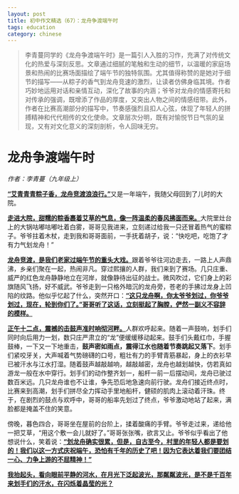 ```yaml
---
layout: post  
title: 初中作文精选（67）：龙舟争渡端午时
tags: education  
category: chinese  
---
```


> 李青蔓同学的《龙舟争渡端午时》是一篇引人入胜的习作，充满了对传统文化的热爱与深刻反思。文章通过细腻的笔触和生动的细节，以温暖的家庭场景和热闹的比赛场面描绘了端午节的独特氛围。尤其值得称赞的是她对于细节的描写——从粽子的香气到龙舟竞速的激烈，让读者仿佛身临其境。作者巧妙地运用对话和亲情互动，深化了故事的内涵；爷爷对龙舟的情感寄托和对传承的强调，既增添了作品的厚度，又突出人物之间的情感纽带。此外，作者在比赛高潮部分的描写中，节奏感强烈且扣人心弦，体现了年轻人的拼搏精神和代代相传的文化使命。文章层次分明，既有对愉悦节日气氛的呈现，又有对文化意义的深刻剖析，令人回味无穷。


# 龙舟争渡端午时

*作者：李青蔓（九年级上）*

<u>**“艾青青青粽子香，龙舟竞渡浪浪行。”**</u>又是一年端午，我随父母回到了儿时的大院。

<u>**走进大院，甜糯的粽香裹着艾草的气息，像一阵温柔的春风拂面而来。**</u>大院里灶台上的大锅咕嘟咕嘟吐着白雾，哥哥见我进来，立刻递过给我一只还冒着热气的蜜粽子。爷爷拄着木杖，走到我和哥哥面前，一手抚着胡子，说：“快吃吧，吃饱了才有力气划龙舟！”

<u>**龙舟竞渡，是我们老家过端午节的重头大戏。**</u>跟着爷爷往河边走去，一路上人声鼎沸，乡亲们聚在一起，热闹非凡。穿过熙攘的人群，我们来到了赛场。几只庄重、威严的红色龙舟静静地立在河岸，就像静待出征的战士。微风吹过，它们身上的彩旗随风飞扬，好不威武。爷爷走到一只格外暗沉的龙舟旁，苍老的手拂过龙身上凹陷的纹路。他似乎忆起了什么，突然开口：<u>**“这只龙舟啊，你太爷爷划过，你爷爷划过，现在，轮到你们了。”哥哥听了这话，立刻挺起了胸膛，俨然一副义不容辞的模样。**</u>

<u>**正午十二点，震撼的击鼓声准时响彻河畔。**</u>人群欢呼起来。随着一声鼓响，划手们同时向后用力一划，数只庄严肃立的“龙”便缓缓移动起来。鼓手们头戴红巾，手握鼓棒，一下又一下地重击，**鼓声密如雨点，震得江水也随着节奏跳起又落下**。划手们紧咬牙关，大声喊着气势磅礴的口号，粗壮有力的手臂青筋暴起，身上的衣衫早已被汗水与江水打湿。随着鼓声越敲越响，越敲越密，龙舟也越划越快，仿若真如游龙一般在水中穿行。划手们的动作整齐划一，船杆一前一后摆动间，龙舟已驶过数百米远。几只龙舟谁也不让谁，争先恐后地急速向前行驶。龙舟们接近终点时，比赛来到高潮，划手们拼尽全力挥动手里地船杆，健硕的肌肉上滚动着汗珠。终于，在剧烈的鼓点与欢呼中，哥哥的船率先划过了终点，爷爷激动地站了起来，满脸都是掩盖不住的笑意。

傍晚，暮色四合，哥哥坐在屋前的台阶上，揉着酸痛的手臂。爷爷走过来，递给他一把艾草，“用这个敷一会儿就好了。”哥哥张张嘴，欲言又止。爷爷似乎看出了他想说什么，笑着说：<u>**“划龙舟确实很累，但是，自古至今，村里的年轻人都是要划的！我们以这一方式庆祝端午，恐怕有千年的历史了吧！因为它表达着我们要团结一心、力争上游的不屈精神！”**</u>

<u>**我抬起头，看向眼前平静的河水，在月光下泛起波光，那粼粼波光，是不是千百年来划手们的汗水，在闪烁着晶莹的光？**</u>